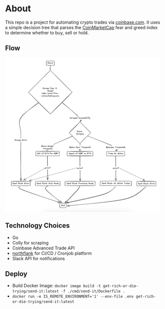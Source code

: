 # About

This repo is a project for automating crypto trades via [coinbase.com](https://coinbase.com). It uses a simple decision tree that parses the [CoinMarketCap](https://coinmarketcap.com/) fear and greed index to determine whether to buy, sell or hold.


## Flow

![Job Design Diagram](./docs/diagram.png)


## Technology Choices
- Go
- Colly for scraping
- Coinbase Advanced Trade API
- [northflank](https://northflank.com/) for CI/CD / Cronjob platform
- Slack API for notifications



## Deploy

- Build Docker Image: `docker image build -t get-rich-or-die-trying/send-it:latest -f ./cmd/send-it/Dockerfile .`
- `docker run -e IS_REMOTE_ENVIRONMENT='1' --env-file .env get-rich-or-die-trying/send-it:latest`